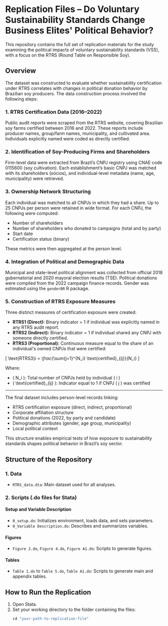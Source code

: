 # Replication Files – Do Voluntary Sustainability Standards Change Business Elites' Political Behavior?

This repository contains the full set of replication materials for the study examining the political impacts of voluntary sustainability standards (VSS), with a focus on the RTRS (Round Table on Responsible Soy).

## Overview

The dataset was constructed to evaluate whether sustainability certification under RTRS correlates with changes in political donation behavior by Brazilian soy producers. The data construction process involved the following steps:

### 1. RTRS Certification Data (2016–2022)  
Public audit reports were scraped from the RTRS website, covering Brazilian soy farms certified between 2016 and 2022. These reports include producer names, group/farm names, municipality, and cultivated area. Individuals explicitly named were coded as directly certified.

### 2. Identification of Soy-Producing Firms and Shareholders  
Firm-level data were extracted from Brazil’s CNPJ registry using CNAE code 0115600 (soy cultivation). Each establishment’s basic CNPJ was matched with its shareholders (sócios), and individual-level metadata (name, age, municipality) were retrieved.

### 3. Ownership Network Structuring  
Each individual was matched to all CNPJs in which they had a share. Up to 25 CNPJs per person were retained in wide format. For each CNPJ, the following were computed:
- Number of shareholders
- Number of shareholders who donated to campaigns (total and by party)
- Start date
- Certification status (binary)

These metrics were then aggregated at the person level.

### 4. Integration of Political and Demographic Data  
Municipal and state-level political alignment was collected from official 2018 gubernatorial and 2020 mayoral election results (TSE). Political donations were compiled from the 2022 campaign finance records. Gender was estimated using the `genderBR` R package.

### 5. Construction of RTRS Exposure Measures  
Three distinct measures of certification exposure were created:
- **RTRS1 (Direct):** Binary indicator = 1 if individual was explicitly named in any RTRS audit report.
- **RTRS2 (Indirect):** Binary indicator = 1 if individual shared any CNPJ with someone directly certified.
- **RTRS3 (Proportional):** Continuous measure equal to the share of an individual's owned CNPJs that were certified:

\[
\text{RTRS3}_i = \frac{\sum_{j=1}^{N_i} \text{certified}_{ij}}{N_i}
\]

Where:
- \( N_i \): Total number of CNPJs held by individual \( i \)
- \( \text{certified}_{ij} \): Indicator equal to 1 if CNPJ \( j \) was certified

---

The final dataset includes person-level records linking:
- RTRS certification exposure (direct, indirect, proportional)
- Corporate affiliation structure
- Political donations (2022, by party and candidate)
- Demographic attributes (gender, age group, municipality)
- Local political context

This structure enables empirical tests of how exposure to sustainability standards shapes political behavior in Brazil’s soy sector.

## Structure of the Repository

### 1. Data
- `RTRS_data.dta`: Main dataset used for all analyses.

### 2. Scripts (.do files for Stata)
#### Setup and Variable Description
- `0_setup.do`: Initializes environment, loads data, and sets parameters.
- `0_Variable Description.do`: Describes and summarizes variables.

#### Figures
- `Figure 2.do`, `Figure 4.do`, `Figure A1.do`: Scripts to generate figures.

#### Tables
- `Table 1.do` to `Table 5.do`, `Table A1.do`: Scripts to generate main and appendix tables.

## How to Run the Replication

1. Open Stata.
2. Set your working directory to the folder containing the files:
   ```stata
   cd "your-path-to-replication-file"
